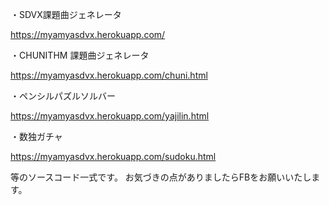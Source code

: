 ・SDVX課題曲ジェネレータ

https://myamyasdvx.herokuapp.com/


・CHUNITHM 課題曲ジェネレータ

https://myamyasdvx.herokuapp.com/chuni.html


・ペンシルパズルソルバー

https://myamyasdvx.herokuapp.com/yajilin.html


・数独ガチャ

https://myamyasdvx.herokuapp.com/sudoku.html


等のソースコード一式です。
お気づきの点がありましたらFBをお願いいたします。
